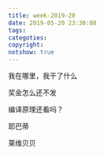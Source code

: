 ```yaml
---
title: week-2019-20
date: 2019-05-20 23:30:08
tags:
categoties:
copyright:
notshow: true
---
```

我在哪里，我干了什么

奖金怎么还不发

编译原理还看吗？

耶巴蒂

莱维贝贝
